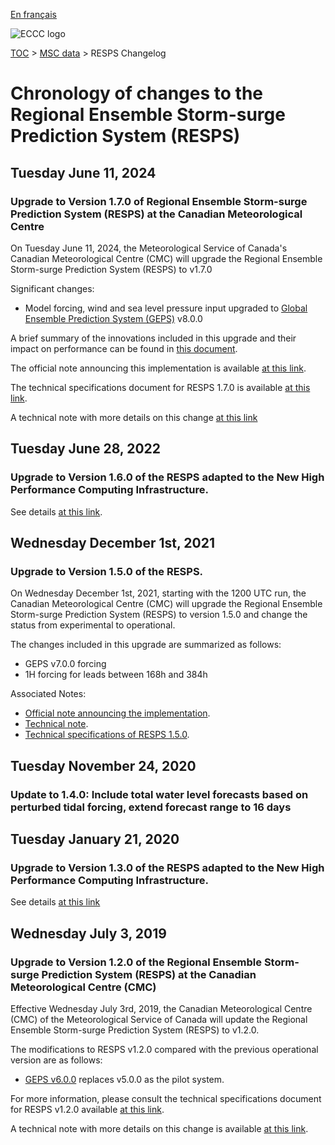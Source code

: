 [En français](changelog_resps_fr.md)

![ECCC logo](../../img_eccc-logo.png)

[TOC](../../readme_en.md) > [MSC data](../readme_en.md) > RESPS Changelog

# Chronology of changes to the Regional Ensemble Storm-surge Prediction System (RESPS)

## Tuesday June 11, 2024

### Upgrade to Version 1.7.0 of Regional Ensemble Storm-surge Prediction System (RESPS) at the Canadian Meteorological Centre

On Tuesday June 11, 2024, the Meteorological Service of Canada's Canadian Meteorological Centre (CMC) will upgrade the Regional Ensemble Storm-surge Prediction System (RESPS) to v1.7.0

Significant changes:

*  Model forcing, wind and sea level pressure input upgraded to [Global Ensemble Prediction System (GEPS)](../nwp_geps/readme_geps_en.md) v8.0.0 

A brief summary of the innovations included in this upgrade and their impact on performance can be found in [this document](https://collaboration.cmc.ec.gc.ca/cmc/cmoi/product_guide/docs/fact_sheets/factsheet_resps-170_e.pdf).

The official note announcing this implementation is available [at this link](https://dd.meteo.gc.ca/doc/genots/2021/11/26/NOCN03_CWAO_262118___xxxxx).

The technical specifications document for RESPS 1.7.0 is available [at this link](https://collaboration.cmc.ec.gc.ca/cmc/CMOI/product_guide/docs/tech_specifications/tech_specifications_RESPS_1.7.0_e.pdf).

A technical note with more details on this change [at this link](https://collaboration.cmc.ec.gc.ca/cmc/cmoi/product_guide/docs/tech_notes/technote_resps-170_e.pdf)

## Tuesday June 28, 2022

### Upgrade to Version 1.6.0 of the RESPS adapted to the New High Performance Computing Infrastructure.

See details [at this link](../changelog_multisystems_en.md).

## Wednesday December 1st, 2021

### Upgrade to Version 1.5.0 of the RESPS.

On Wednesday December 1st, 2021, starting with the 1200 UTC run, the Canadian Meteorological Centre (CMC) will upgrade the Regional Ensemble Storm-surge Prediction System (RESPS) to version 1.5.0 and change the status from experimental to operational.

The changes included in this upgrade are summarized as follows:

* GEPS v7.0.0 forcing
* 1H forcing for leads between 168h and 384h

Associated Notes:

* [Official note announcing the implementation](http://dd.weather.gc.ca/doc/genots/2021/11/26/NOCN03_CWAO_262118___50159).
* [Technical note](https://collaboration.cmc.ec.gc.ca/cmc/cmoi/product_guide/docs/tech_notes/technote_resps-150_e.pdf).
* [Technical specifications of RESPS 1.5.0](https://collaboration.cmc.ec.gc.ca/cmc/cmoi/product_guide/docs/tech_specifications/tech_specifications_RESPS_1.5.0_e.pdf).

## Tuesday November 24, 2020

### Update to 1.4.0: Include total water level forecasts based on perturbed tidal forcing, extend forecast range to 16 days

## Tuesday January 21, 2020

### Upgrade to Version 1.3.0 of the RESPS adapted to the New High Performance Computing Infrastructure.

See details [at this link](../changelog_multisystems_en.md)

## Wednesday July 3, 2019

### Upgrade to Version 1.2.0 of the Regional Ensemble Storm-surge Prediction System (RESPS) at the Canadian Meteorological Centre (CMC)

Effective Wednesday July 3rd, 2019, the Canadian Meteorological Centre (CMC) of the Meteorological Service of Canada will update the Regional Ensemble Storm-surge Prediction System (RESPS) to v1.2.0.

The modifications to RESPS v1.2.0 compared with the previous operational version are as follows:

* [GEPS v6.0.0](/../nwp_geps/changelog_geps_en.md) replaces v5.0.0 as the pilot system.

For more information, please consult the technical specifications document for RESPS v1.2.0 available [at this link](https://collaboration.cmc.ec.gc.ca/cmc/CMOI/product_guide/docs/tech_specifications/tech_specifications_RESPS_1.2.0_e.pdf).

A technical note with more details on this change is available [at this link](https://collaboration.cmc.ec.gc.ca/cmc/CMOI/product_guide/docs/tech_notes/technote_resps-120_e.pdf).
